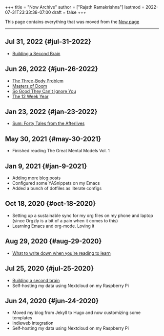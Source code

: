 +++
title = "Now Archive"
author = ["Rajath Ramakrishna"]
lastmod = 2022-07-31T23:33:38-07:00
draft = false
+++

This page contains everything that was moved from the [Now page](https://rrajath.com/now/)

---


## Jul 31, 2022 {#jul-31-2022}

-   [Building a Second Brain](https://www.amazon.com/dp/B09LVVN9L3/ref=cm_sw_r_cp_api_ADKEAC3M8TS8DNTXXCEN)


## Jun 26, 2022 {#jun-26-2022}

-   [The Three-Body Problem](https://www.amazon.com/The-Three-Body-Problem-audiobook/dp/B00P00QPPY)
-   [Masters of Doom](https://www.amazon.com/Masters-Doom-Created-Transformed-Culture-ebook/dp/B000FBFNL0)
-   [So Good They Can't Ignore You](https://www.amazon.com/Good-They-Cant-Ignore-You-ebook/dp/B0076DDBJ6)
-   [The 12 Week Year](https://www.amazon.com/12-Week-Year-Others-Months/dp/1118509234)


## Jan 23, 2022 {#jan-23-2022}

-   [Sum: Forty Tales from the Afterlives](https://www.goodreads.com/book/show/4948826-sum?ac=1&from_search=true&qid=4nUZPNXCOw&rank=1)


## May 30, 2021 {#may-30-2021}

-   Finished reading The Great Mental Models Vol. 1


## Jan 9, 2021 {#jan-9-2021}

-   Adding more blog posts
-   Configured some YASnippets on my Emacs
-   Added a bunch of dotfiles as literate configs


## Oct 18, 2020 {#oct-18-2020}

-   Setting up a sustainable sync for my org files on my phone and laptop
    (since Orgzly is a bit of a pain when it comes to this)
-   Learning Emacs and org-mode. Loving it


## Aug 29, 2020 {#aug-29-2020}

-   [What to write down when you're reading to learn](https://acesounderglass.com/2020/06/10/what-to-write-down-when-youre-reading-to-learn/)


## Jul 25, 2020 {#jul-25-2020}

-   [Building a second brain](https://maggieappleton.com/basb/)
-   Self-hosting my data using Nextcloud on my Raspberry Pi


## Jun 24, 2020 {#jun-24-2020}

-   Moved my blog from Jekyll to Hugo and now customizing some templates
-   Indieweb integration
-   Self-hosting my data using Nextcloud on my Raspberry Pi